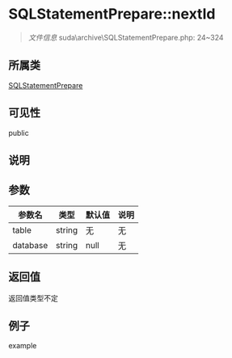 # SQLStatementPrepare::nextId

> *文件信息* suda\archive\SQLStatementPrepare.php: 24~324
## 所属类 

[SQLStatementPrepare](../SQLStatementPrepare.md)

## 可见性

  public  
## 说明



## 参数

| 参数名 | 类型 | 默认值 | 说明 |
|--------|-----|-------|-------|
| table |  string | 无 | 无 |
| database |  string | null | 无 |

## 返回值
返回值类型不定

## 例子

example